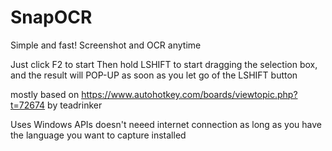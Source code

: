 # SnapOCR
Simple and fast! 
Screenshot and OCR anytime

Just click F2 to start Then hold LSHIFT to start dragging the selection box, and the result will POP-UP as soon as you let go of the LSHIFT button

mostly based on https://www.autohotkey.com/boards/viewtopic.php?t=72674 by teadrinker 


Uses Windows APIs doesn't neeed internet connection as long as you have the language you want to capture installed

